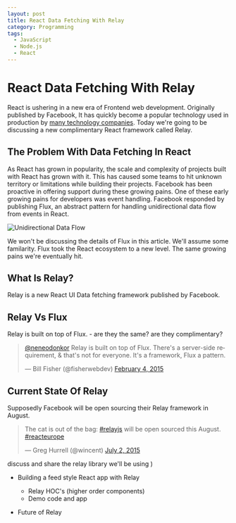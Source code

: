 ```yaml
---
layout: post
title: React Data Fetching With Relay
category: Programming
tags:
  - JavaScript
  - Node.js
  - React
---
```


# React Data Fetching With Relay
React is ushering in a new era of Frontend web development. Originally published by Facebook, It has quickly become a popular technology used in production by [many technology companies](https://github.com/facebook/react/wiki/Sites-Using-React). Today we're going to be discussing a new complimentary React framework called Relay. 

## The Problem With Data Fetching In React 
As React has grown in popularity, the scale and complexity of projects built with React has grown with it. This has caused some teams to hit unknown territory or limitations while building their projects. Facebook has been proactive in offering support during these growing pains. One of these early growing pains for developers was event handling. Facebook responded by publishing Flux, an abstract pattern for handling unidirectional data flow from events in React.

![Unidirectional Data Flow](https://www.dropbox.com/s/3732cxj0ympozj8/Screenshot%202015-08-10%2020.43.04.png "Unidirectional Data Flow")

We won't be discussing the details of Flux in this article. We'll assume some familarity. Flux took the React ecosystem to a new level. The same growing pains we're eventually hit.

## What Is Relay?
Relay is a new React UI Data fetching framework published by Facebook.

## Relay Vs Flux
Relay is built on top of Flux. 
    -  are they the same? are they complimentary?
<blockquote class="twitter-tweet" data-conversation="none" lang="en"><p lang="en" dir="ltr"><a href="https://twitter.com/neneodonkor">@neneodonkor</a> Relay is built on top of Flux. There&#39;s a server-side requirement, &amp; that&#39;s not for everyone. It&#39;s a framework, Flux a pattern.</p>&mdash; Bill Fisher (@fisherwebdev) <a href="https://twitter.com/fisherwebdev/status/562880437413232640">February 4, 2015</a></blockquote>
<script async src="//platform.twitter.com/widgets.js" charset="utf-8"></script>

## Current State Of Relay
Supposedly Facebook will be open sourcing their Relay framework in August.
<blockquote class="twitter-tweet" lang="en"><p lang="en" dir="ltr">The cat is out of the bag: <a href="https://twitter.com/hashtag/relayjs?src=hash">#relayjs</a> will be open sourced this August. <a href="https://twitter.com/hashtag/reacteurope?src=hash">#reacteurope</a></p>&mdash; Greg Hurrell (@wincent) <a href="https://twitter.com/wincent/status/616616507326402560">July 2, 2015</a></blockquote>
<script async src="//platform.twitter.com/widgets.js" charset="utf-8"></script>

discuss and share the relay library we'll be using )
- Building a feed style React app with Relay
  - Relay HOC's (higher order components)
  - Demo code and app

- Future of Relay